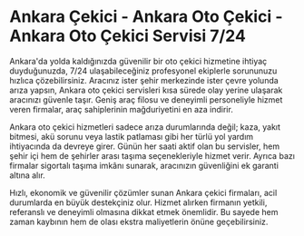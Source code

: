 # Ankara Çekici - Ankara Oto Çekici - Ankara Oto Çekici Servisi 7/24

Ankara'da yolda kaldığınızda güvenilir bir oto çekici hizmetine ihtiyaç duyduğunuzda, 7/24 ulaşabileceğiniz profesyonel ekiplerle sorununuzu hızlıca çözebilirsiniz. Aracınız ister şehir merkezinde ister çevre yolunda arıza yapsın, Ankara oto çekici servisleri kısa sürede olay yerine ulaşarak aracınızı güvenle taşır. Geniş araç filosu ve deneyimli personeliyle hizmet veren firmalar, araç sahiplerinin mağduriyetini en aza indirir.

Ankara oto çekici hizmetleri sadece arıza durumlarında değil; kaza, yakıt bitmesi, akü sorunu veya lastik patlaması gibi her türlü yol yardım ihtiyacında da devreye girer. Günün her saati aktif olan bu servisler, hem şehir içi hem de şehirler arası taşıma seçenekleriyle hizmet verir. Ayrıca bazı firmalar sigortalı taşıma imkânı sunarak, aracınızın güvenliğini ek garanti altına alır.

Hızlı, ekonomik ve güvenilir çözümler sunan Ankara çekici firmaları, acil durumlarda en büyük destekçiniz olur. Hizmet alırken firmanın yetkili, referanslı ve deneyimli olmasına dikkat etmek önemlidir. Bu sayede hem zaman kaybının hem de olası ekstra maliyetlerin önüne geçebilirsiniz.
